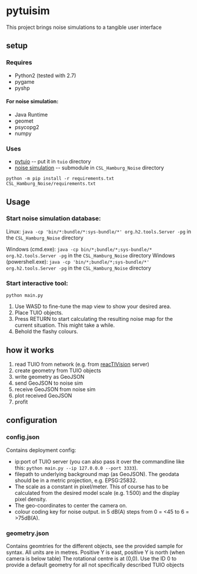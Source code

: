 # pytuisim

This project brings noise simulations to a tangible user interface

## setup

### Requires
* Python2 (tested with 2.7)
* pygame
* pyshp
#### For noise simulation:
* Java Runtime
* geomet
* psycopg2
* numpy


### Uses
* [pytuio](https://code.google.com/archive/p/pytuio/) -- put it in ```tuio``` directory
* [noise simulation](https://github.com/CityScope/CSL_Hamburg_Noise) -- submodule in ```CSL_Hamburg_Noise``` directory
  

```python -m pip install -r requirements.txt CSL_Hamburg_Noise/requirements.txt```

## Usage

### Start noise simulation database:
Linux: ```java -cp 'bin/*:bundle/*:sys-bundle/*' org.h2.tools.Server -pg``` in the ```CSL_Hamburg_Noise``` directory

Windows (cmd.exe): ```java -cp bin/*;bundle/*;sys-bundle/* org.h2.tools.Server -pg``` in the ```CSL_Hamburg_Noise``` directory
Windows (powershell.exe): ```java -cp 'bin/*;bundle/*;sys-bundle/*' org.h2.tools.Server -pg``` in the ```CSL_Hamburg_Noise``` directory

### Start interactive tool:
``` python main.py ```

1. Use WASD to fine-tune the map view to show your desired area.
2. Place TUIO objects.
3. Press RETURN to start calculating the resulting noise map for the current situation. This might take a while.
4. Behold the flashy colours.

## how it works

1. read TUIO from network (e.g. from [reacTIVision](http://reactivision.sourceforge.net/#files) server)
2. create geometry from TUIO objects
3. write geometry as GeoJSON
4. send GeoJSON to noise sim
5. receive GeoJSON from noise sim
6. plot received GeoJSON
7. profit

## configuration

### config.json
Contains deployment config: 
* ip:port of TUIO server (you can also pass it over the commandline like this: ```python main.py --ip 127.0.0.0 --port 3333```).
* filepath to underlying background map (as GeoJSON). The geodata should be in a metric projection, e.g. EPSG:25832.
* The scale as a constant in pixel/meter. This of course has to be calculated from the desired model scale (e.g. 1:500) and the display pixel density.
* The geo-coordinates to center the camera on.
* colour coding key for noise output. in 5 dB(A) steps from 0 = <45 to 6 = >75dB(A).

### geometry.json
Contains geomtries for the different objects, see the provided sample for syntax. All units are in metres. Positive Y is east, positive Y is north (when camera is below table)
The rotational centre is at (0,0).
Use the ID 0 to provide a default geometry for all not specifically described TUIO objects